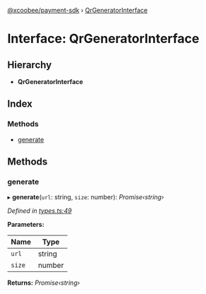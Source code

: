 [@xcoobee/payment-sdk](../README.md) › [QrGeneratorInterface](qrgeneratorinterface.md)

# Interface: QrGeneratorInterface

## Hierarchy

* **QrGeneratorInterface**

## Index

### Methods

* [generate](qrgeneratorinterface.md#generate)

## Methods

###  generate

▸ **generate**(`url`: string, `size`: number): *Promise‹string›*

*Defined in [types.ts:49](https://github.com/XcooBee/payment-sdk-js/blob/d9e95c7/src/types.ts#L49)*

**Parameters:**

Name | Type |
------ | ------ |
`url` | string |
`size` | number |

**Returns:** *Promise‹string›*
